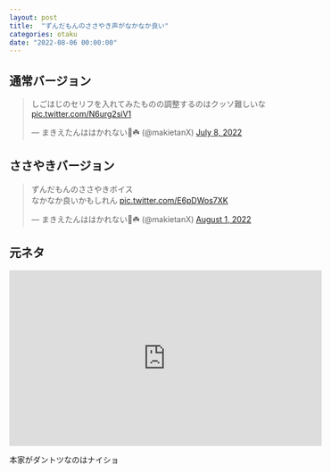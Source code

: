 ```yaml
---
layout: post
title:  "ずんだもんのささやき声がなかなか良い"
categories: otaku
date: "2022-08-06 00:00:00"
---
```


## 通常バージョン

<blockquote class="twitter-tweet tw-align-center" data-conversation="none"><p lang="ja" dir="ltr">しごはじのセリフを入れてみたものの調整するのはクッソ難しいな <a href="https://t.co/N6urg2siV1">pic.twitter.com/N6urg2siV1</a></p>&mdash; まきえたんははかれない🥦☘️ (@makietanX) <a href="https://twitter.com/makietanX/status/1545457762238226434?ref_src=twsrc%5Etfw">July 8, 2022</a></blockquote> <script async src="https://platform.twitter.com/widgets.js" charset="utf-8"></script>

## ささやきバージョン

<blockquote class="twitter-tweet tw-align-center"><p lang="ja" dir="ltr">ずんだもんのささやきボイス<br>なかなか良いかもしれん <a href="https://t.co/E6pDWos7XK">pic.twitter.com/E6pDWos7XK</a></p>&mdash; まきえたんははかれない🥦☘️ (@makietanX) <a href="https://twitter.com/makietanX/status/1553991985522147328?ref_src=twsrc%5Etfw">August 1, 2022</a></blockquote> <script async src="https://platform.twitter.com/widgets.js" charset="utf-8"></script>

## 元ネタ

<div class="google">
<iframe width="560" height="315" src="https://www.youtube.com/embed/MyclSuRpjCs" title="YouTube video player" frameborder="0" allow="accelerometer; autoplay; clipboard-write; encrypted-media; gyroscope; picture-in-picture" allowfullscreen></iframe>
</div>

本家がダントツなのはナイショ

